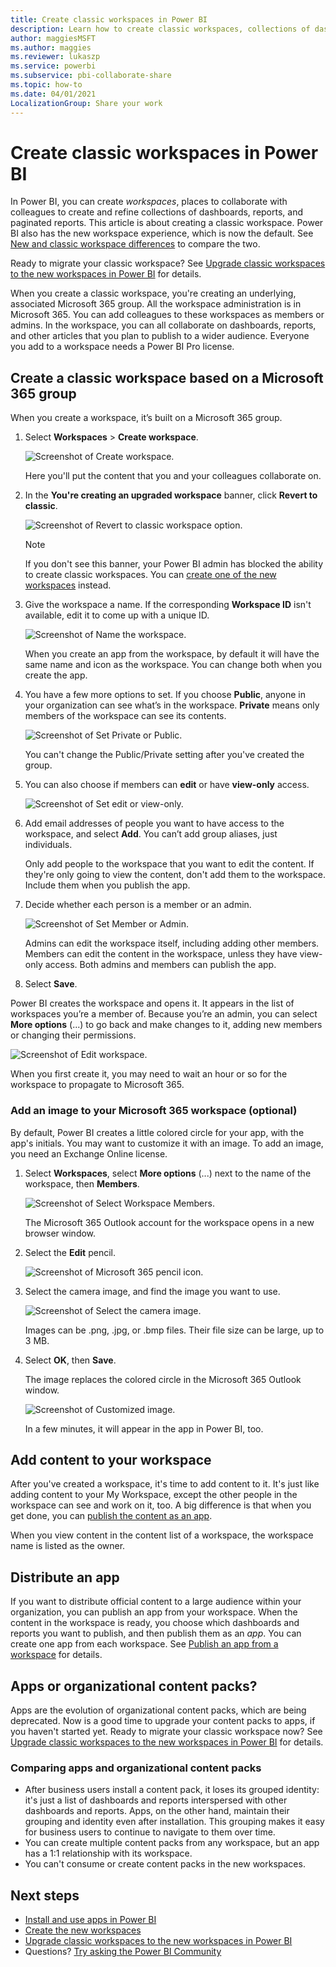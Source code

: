 ```yaml
---
title: Create classic workspaces in Power BI
description: Learn how to create classic workspaces, collections of dashboards, reports, and paginated reports built to deliver key metrics for your organization.
author: maggiesMSFT
ms.author: maggies
ms.reviewer: lukaszp
ms.service: powerbi
ms.subservice: pbi-collaborate-share
ms.topic: how-to
ms.date: 04/01/2021
LocalizationGroup: Share your work
---
```

# Create classic workspaces in Power BI

In Power BI, you can create *workspaces*, places to collaborate with colleagues to create and refine collections of dashboards, reports, and paginated reports.  This article is about creating a classic workspace. Power BI also has the new workspace experience, which is now the default. See [New and classic workspace differences](service-new-workspaces.md#new-and-classic-workspace-differences) to compare the two. 

Ready to migrate your classic workspace? See [Upgrade classic workspaces to the new workspaces in Power BI](service-upgrade-workspaces.md) for details.

When you create a classic workspace, you're creating an underlying, associated Microsoft 365 group. All the workspace administration is in Microsoft 365. You can add colleagues to these workspaces as members or admins. In the workspace, you can all collaborate on dashboards, reports, and other articles that you plan to publish to a wider audience. Everyone you add to a workspace needs a Power BI Pro license.

## Create a classic workspace based on a Microsoft 365 group

When you create a workspace, it’s built on a Microsoft 365 group.

1. Select **Workspaces** > **Create workspace**. 
   
     ![Screenshot of Create workspace.](media/service-create-the-new-workspaces/power-bi-workspace-create.png)  

    Here you'll put the content that you and your colleagues collaborate on.

2. In the **You're creating an upgraded workspace** banner, click **Revert to classic**. 

    ![Screenshot of Revert to classic workspace option.](media/service-create-workspaces/power-bi-revert-classic-workspace.png)

    > [!NOTE]
    > If you don't see this banner, your Power BI admin has blocked the ability to create classic workspaces. You can [create one of the new workspaces](service-create-the-new-workspaces.md) instead.

3. Give the workspace a name. If the corresponding **Workspace ID** isn't available, edit it to come up with a unique ID.
   
    ![Screenshot of Name the workspace.](media/service-create-workspaces/power-bi-apps-create-workspace-name.png)

    When you create an app from the workspace, by default it will have the same name and icon as the workspace. You can change both when you create the app.

3. You have a few more options to set. If you choose **Public**, anyone in your organization can see what’s in the workspace. **Private** means only members of the workspace can see its contents.
   
     ![Screenshot of Set Private or Public.](media/service-create-workspaces/power-bi-apps-create-workspace-private-public.png)
   
    You can't change the Public/Private setting after you've created the group.

4. You can also choose if members can **edit** or have **view-only** access.

     ![Screenshot of Set edit or view-only.](media/service-create-workspaces/power-bi-apps-create-workspace-members-edit.png)

5. Add email addresses of people you want to have access to the workspace, and select **Add**. You can’t add group aliases, just individuals.

     Only add people to the workspace that you want to edit the content. If they're only going to view the content, don't add them to the workspace. Include them when you publish the app.

6. Decide whether each person is a member or an admin.
   
     ![Screenshot of Set Member or Admin.](media/service-create-workspaces/power-bi-apps-create-workspace-admin.png)
   
    Admins can edit the workspace itself, including adding other members. Members can edit the content in the workspace, unless they have view-only access. Both admins and members can publish the app.

7. Select **Save**.

Power BI creates the workspace and opens it. It appears in the list of workspaces you’re a member of. Because you’re an admin, you can select **More options** (...) to go back and make changes to it, adding new members or changing their permissions.

![Screenshot of Edit workspace.](media/service-create-workspaces/power-bi-workspace-old-settings.png)

When you first create it, you may need to wait an hour or so for the workspace to propagate to Microsoft 365.

### Add an image to your Microsoft 365 workspace (optional)
By default, Power BI creates a little colored circle for your app, with the app's initials. You may want to customize it with an image. To add an image, you need an Exchange Online license.

1. Select **Workspaces**, select **More options** (...) next to the name of the workspace, then **Members**. 
   
     ![Screenshot of Select Workspace Members.](media/service-create-workspaces/power-bi-workspace-old-members.png)
   
    The Microsoft 365 Outlook account for the workspace opens in a new browser window.
2. Select the **Edit** pencil.
   
     ![Screenshot of Microsoft 365 pencil icon.](media/service-create-workspaces/power-bi-workspace-old-edit-group.png)
3. Select the camera image, and find the image you want to use.
   
     ![Screenshot of Select the camera image.](media/service-create-workspaces/power-bi-workspace-old-camera.png)

     Images can be .png, .jpg, or .bmp files. Their file size can be large, up to 3 MB. 

4. Select **OK**, then **Save**.
   
    The image replaces the colored circle in the Microsoft 365 Outlook window.
   
     ![Screenshot of Customized image.](media/service-create-workspaces/power-bi-workspace-old-new-image.png)
   
    In a few minutes, it will appear in the app in Power BI, too.

## Add content to your workspace

After you've created a workspace, it's time to add content to it. It's just like adding content to your My Workspace, except the other people in the workspace can see and work on it, too. A big difference is that when you get done, you can [publish the content as an app](service-create-distribute-apps.md).

When you view content in the content list of a workspace, the workspace name is listed as the owner.

## Distribute an app

If you want to distribute official content to a large audience within your organization, you can publish an app from your workspace.  When the content in the workspace is ready, you choose which dashboards and reports you want to publish, and then publish them as an *app*. You can create one app from each workspace. See [Publish an app from a workspace](service-create-distribute-apps.md) for details.

## Apps or organizational content packs?

Apps are the evolution of organizational content packs, which are being deprecated. Now is a good time to upgrade your content packs to apps, if you haven't started yet. Ready to migrate your classic workspace now? See [Upgrade classic workspaces to the new workspaces in Power BI](service-upgrade-workspaces.md) for details.

### Comparing apps and organizational content packs

* After business users install a content pack, it loses its grouped identity: it's just a list of dashboards and reports interspersed with other dashboards and reports. Apps, on the other hand, maintain their grouping and identity even after installation. This grouping makes it easy for business users to continue to navigate to them over time.
* You can create multiple content packs from any workspace, but an app has a 1:1 relationship with its workspace. 
* You can't consume or create content packs in the new workspaces.

## Next steps

- [Install and use apps in Power BI](service-create-distribute-apps.md)
- [Create the new workspaces](service-create-the-new-workspaces.md)
- [Upgrade classic workspaces to the new workspaces in Power BI](service-upgrade-workspaces.md)
- Questions? [Try asking the Power BI Community](https://community.powerbi.com/)
